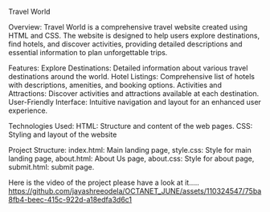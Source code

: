Travel World

Overview: 
Travel World is a comprehensive travel website created using HTML and CSS. The website is designed to help users explore destinations, find hotels, and discover activities, providing detailed descriptions and essential information to plan unforgettable trips.

Features: 
Explore Destinations: Detailed information about various travel destinations around the world.
Hotel Listings: Comprehensive list of hotels with descriptions, amenities, and booking options.
Activities and Attractions: Discover activities and attractions available at each destination.
User-Friendly Interface: Intuitive navigation and layout for an enhanced user experience.

Technologies Used: 
HTML: Structure and content of the web pages.
CSS: Styling and layout of the website

Project Structure: 
index.html: Main landing page,
style.css: Style for main landing page,
about.html: About Us page,
about.css: Style for about page,
submit.html: submit page.

Here is the video of the project please have a look at it.....
https://github.com/jayashreeodela/OCTANET_JUNE/assets/110324547/75ba8fb4-beec-415c-922d-a18edfa3d6c1

